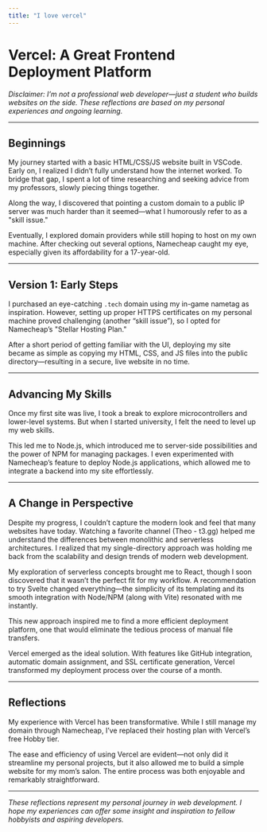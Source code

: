 ```yaml
---
title: "I love vercel"
---
```


# Vercel: A Great Frontend Deployment Platform

*Disclaimer: I’m not a professional web developer—just a student who builds websites on the side. These reflections are based on my personal experiences and ongoing learning.*

---

## Beginnings

My journey started with a basic HTML/CSS/JS website built in VSCode. Early on, I realized I didn’t fully understand how the internet worked. To bridge that gap, I spent a lot of time researching and seeking advice from my professors, slowly piecing things together.

Along the way, I discovered that pointing a custom domain to a public IP server was much harder than it seemed—what I humorously refer to as a "skill issue."

Eventually, I explored domain providers while still hoping to host on my own machine. After checking out several options, Namecheap caught my eye, especially given its affordability for a 17-year-old.

---

## Version 1: Early Steps

I purchased an eye-catching `.tech` domain using my in-game nametag as inspiration. However, setting up proper HTTPS certificates on my personal machine proved challenging (another “skill issue”), so I opted for Namecheap’s "Stellar Hosting Plan."

After a short period of getting familiar with the UI, deploying my site became as simple as copying my HTML, CSS, and JS files into the public directory—resulting in a secure, live website in no time.

---

## Advancing My Skills

Once my first site was live, I took a break to explore microcontrollers and lower-level systems. But when I started university, I felt the need to level up my web skills.

This led me to Node.js, which introduced me to server-side possibilities and the power of NPM for managing packages. I even experimented with Namecheap’s feature to deploy Node.js applications, which allowed me to integrate a backend into my site effortlessly.

---

## A Change in Perspective

Despite my progress, I couldn’t capture the modern look and feel that many websites have today. Watching a favorite channel (Theo - t3.gg) helped me understand the differences between monolithic and serverless architectures. I realized that my single-directory approach was holding me back from the scalability and design trends of modern web development.

My exploration of serverless concepts brought me to React, though I soon discovered that it wasn’t the perfect fit for my workflow. A recommendation to try Svelte changed everything—the simplicity of its templating and its smooth integration with Node/NPM (along with Vite) resonated with me instantly.

This new approach inspired me to find a more efficient deployment platform, one that would eliminate the tedious process of manual file transfers.

Vercel emerged as the ideal solution. With features like GitHub integration, automatic domain assignment, and SSL certificate generation, Vercel transformed my deployment process over the course of a month.

---

## Reflections

My experience with Vercel has been transformative. While I still manage my domain through Namecheap, I’ve replaced their hosting plan with Vercel’s free Hobby tier.

The ease and efficiency of using Vercel are evident—not only did it streamline my personal projects, but it also allowed me to build a simple website for my mom’s salon. The entire process was both enjoyable and remarkably straightforward.

---

*These reflections represent my personal journey in web development. I hope my experiences can offer some insight and inspiration to fellow hobbyists and aspiring developers.*
